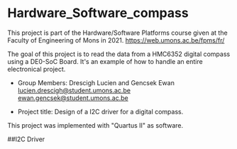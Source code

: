 # Hardware_Software_compass


This project is part of the Hardware/Software Platforms course given at the Faculty of Engineering of Mons in 2021.
https://web.umons.ac.be/fpms/fr/

The goal of this project is to read the data from a HMC6352 digital compass using a DE0-SoC Board. It's an example of how to handle an entire electronical project.

* Group Members: Drescigh Lucien and Gencsek Ewan
  lucien.drescigh@student.umons.ac.be
  ewan.gencsek@student.umons.ac.be
  

* Project title: Design of a I2C driver for a digital compass.

This project was implemented with "Quartus II" as software.



##I2C Driver

